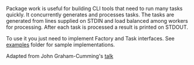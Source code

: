 Package work is useful for building CLI tools that need to run many tasks
quickly. It concurrently generates and processes tasks. The tasks are
generated from lines supplied on STDIN and load balanced among workers for
processing. After each task is processed a result is printed on STDOUT.

To use it you just need to implement Factory and Task interfaces. See
[examples](examples) folder for sample implementations. 

Adapted from John Graham-Cumming's [talk](https://github.com/cloudflare/jgc-talks/tree/master/dotGo/2014)
